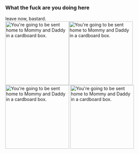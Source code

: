 ### What the fuck are you doing here
leave now, bastard.
<br>
<img src="https://i.kym-cdn.com/photos/images/newsfeed/001/425/699/718.png" alt="You're going to be sent home to Mommy and Daddy in a cardboard box." width="200"/><img src="https://i.kym-cdn.com/photos/images/newsfeed/001/425/699/718.png" alt="You're going to be sent home to Mommy and Daddy in a cardboard box." width="200"/>
<img src="https://i.kym-cdn.com/photos/images/newsfeed/001/425/699/718.png" alt="You're going to be sent home to Mommy and Daddy in a cardboard box." width="200"/>
<img src="https://i.kym-cdn.com/photos/images/newsfeed/001/425/699/718.png" alt="You're going to be sent home to Mommy and Daddy in a cardboard box." width="200"/>

